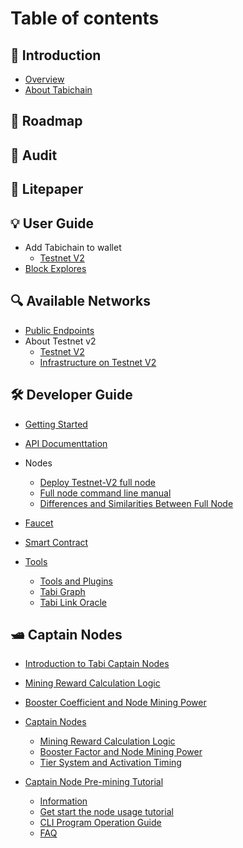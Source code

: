 # Table of contents

## 📝 Introduction
* [Overview](README.md)
* [About Tabichain](about-tabichain.md)

## 📄 Roadmap
## 🌱 Audit 
## 🧷 Litepaper

## 💡 User Guide
* Add Tabichain to wallet
  * [Testnet V2](testnet-v2/how-to-add-tabi-testnet-v2-to-metamask.md)
* [Block Explores](block-explores.md)

## 🔍 Available Networks
* [Public Endpoints](available-networks/public-endpoints.md)  
* About Testnet v2
  * [Testnet V2](testnet-v2/README.md)
  * [Infrastructure on Testnet V2](testnet-v2/infra-on-testnet-v2.md)

## 🛠 Developer Guide
* [Getting Started](getting-started.md)
* [API Documenttation]((testnet-v2/for-developer.md))
* Nodes
  * [Deploy Testnet-V2 full node](testnet-v2/deploy.md)
  * [Full node command line manual](testnet-v2/full-node-command-line-mannual.md)
  * [Differences and Similarities Between Full Node](testnet-v2/differences-and-similarities-between-full-node.md)
* [Faucet](faucet.md)
* [Smart Contract](smart-contract.md)

* [Tools](tools/README.md)
  * [Tools and Plugins](tools/tools-and-plugins.md)
  * [Tabi Graph](tools/tabi-graph.md)
  * [Tabi Link Oracle](tools/tabi-link-oracle.md)


## 🛥 Captain Nodes
* [Introduction to Tabi Captain Nodes](captain-nodes/introduction-to-tabi-captain-nodes.md)
* [Mining Reward Calculation Logic](captain-nodes/mining-reward-calculation-logic.md)
* [Booster Coefficient and Node Mining Power](captain-nodes/booster-coefficient-and-node-mining-power.md)

* [Captain Nodes](captain-node/README.md)
  * [Mining Reward Calculation Logic](captain-node/mining-reward-calculation-logic.md)
  * [Booster Factor and Node Mining Power](captain-node/booster-factor-and-node-mining-power.md)
  * [Tier System and Activation Timing](captain-node/tier-system-and-activation-timing.md)

* [Captain Node Pre-mining Tutorial](captain-node-pre-mining-tutorial/README.md)
  * [Information](captain-node-pre-mining-tutorial/information.md)
  * [Get start the node usage tutorial](captain-node-pre-mining-tutorial/get-start-the-node-usage-tutorial.md)
  * [CLI Program Operation Guide](captain-node-pre-mining-tutorial/cli-program-operation-guide.md)
  * [FAQ](captain-node-pre-mining-tutorial/faq.md)